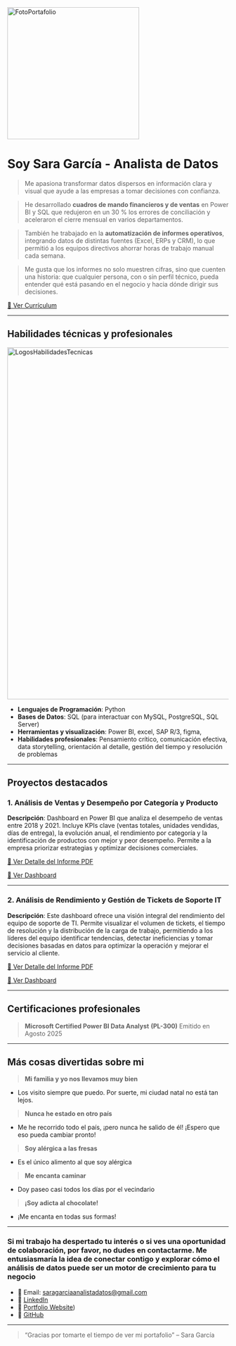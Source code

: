 <img width="300" height="300" alt="FotoPortafolio" src="https://github.com/user-attachments/assets/447b3723-4526-4349-be10-270b56023030" />

# Soy Sara García - Analista de Datos

> Me apasiona transformar datos dispersos en información clara y visual que ayude a las empresas a tomar decisiones con confianza.

> He desarrollado **cuadros de mando financieros y de ventas** en Power BI y SQL que redujeron en un 30 % los errores de conciliación y aceleraron el cierre mensual en varios departamentos.

> También he trabajado en la **automatización de informes operativos**, integrando datos de distintas fuentes (Excel, ERPs y CRM), lo que permitió a los equipos directivos ahorrar horas de trabajo manual cada semana.

> Me gusta que los informes no solo muestren cifras, sino que cuenten una historia: que cualquier persona, con o sin perfil técnico, pueda entender qué está pasando en el negocio y hacia dónde dirigir sus decisiones.

[🔗 Ver Currículum ](https://drive.google.com/file/d/1eWNht9hzxu-6xPz2o4y1PJoej5eQjI88/view?usp=sharing)

---

## Habilidades técnicas y profesionales
<img width="800" height="800" alt="LogosHabilidadesTecnicas" src="https://github.com/user-attachments/assets/5e9bf727-db36-45ba-a9b8-d3acbcca8d5a" />


- **Lenguajes de Programación**: Python
- **Bases de Datos**: SQL (para interactuar con MySQL, PostgreSQL, SQL Server)
- **Herramientas y visualización**: Power BI, excel, SAP R/3, figma, 
- **Habilidades profesionales**: Pensamiento crítico, comunicación efectiva, data storytelling, orientación al detalle, gestión del tiempo y resolución de problemas

---

## Proyectos destacados

### 1. Análisis de Ventas y Desempeño por Categoría y Producto
**Descripción**: Dashboard en Power BI que analiza el desempeño de ventas entre 2018 y 2021. Incluye KPIs clave (ventas totales, unidades vendidas, días de entrega), la evolución anual, el rendimiento por categoría y la identificación de productos con mejor y peor desempeño. Permite a la empresa priorizar estrategias y optimizar decisiones comerciales.

[🔗 Ver Detalle del Informe PDF](https://drive.google.com/file/d/1iJyrFadKdJAMqRWE_BaYuLtvN-HPdbxT/view?usp=sharing)

[🔗 Ver Dashboard]( https://app.powerbi.com/view?r=eyJrIjoiMDZiYjY3ZTItZDBmZi00OGRiLWFjOGEtZmIxNjBhMTFhZDg2IiwidCI6ImE2NDBjNzc1LTViMmQtNDMxZC1hMGJmLTBmMDNiMGMzMjhlOCIsImMiOjR9)

---

### 2. Análisis de Rendimiento y Gestión de Tickets de Soporte IT
**Descripción**: Este dashboard ofrece una visión integral del rendimiento del equipo de soporte de TI. Permite visualizar el volumen de tickets, el tiempo de resolución y la distribución de la carga de trabajo, permitiendo a los líderes del equipo identificar tendencias, detectar ineficiencias y tomar decisiones basadas en datos para optimizar la operación y mejorar el servicio al cliente.

[🔗 Ver Detalle del Informe PDF](https://drive.google.com/file/d/1972GJ1GiCMBd_SXHwXS0n7SkZ131Dy4h/view?usp=sharing)

[🔗 Ver Dashboard ](https://app.powerbi.com/view?r=eyJrIjoiMGE1YzhhZDAtOTUzYS00ODRkLTg0ZDYtMzE3ZjM0MTExMWNiIiwidCI6IjQ2NTRiNmYxLTBlNDctNDU3OS1hOGExLTAyZmU5ZDk0M2M3YiIsImMiOjl9)

---

## Certificaciones profesionales

> **Microsoft Certified Power BI Data Analyst**
> **(PL-300)**
> Emitido  en Agosto 2025

---
## Más cosas divertidas sobre mi

> **Mi familia y yo nos llevamos muy bien**
- Los visito siempre que puedo. Por suerte, mi ciudad natal no está tan lejos.
  
> **Nunca he estado en otro país**
- Me he recorrido todo el país, ¡pero nunca he salido de él! ¡Espero que eso pueda cambiar pronto!

> **Soy alérgica a las fresas**
- Es el único alimento al que soy alérgica

> **Me encanta caminar**
- Doy paseo casi todos los días por el vecindario

> **¡Soy adicta al chocolate!**
- ¡Me encanta en todas sus formas!

---

### Si mi trabajo ha despertado tu interés o si ves una oportunidad de colaboración, por favor, no dudes en contactarme. Me entusiasmaría la idea de conectar contigo y explorar cómo el análisis de datos puede ser un motor de crecimiento para tu negocio 


- 📧 Email: saragarciaanalistadatos@gmail.com
- 💼 [LinkedIn](https://www.linkedin.com/in/sara-garc%C3%ADaanalistadatos/)  
- 📂 [Portfolio Website](https://sites.google.com/view/portafoliosaragarcia/inicio))  
- 🐙 [GitHub](https://github.com/saragarciaanalista)


---

> “Gracias por tomarte el tiempo de ver mi portafolio” – Sara García
